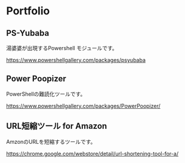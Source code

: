 # Portfolio

## PS-Yubaba

湯婆婆が出現するPowershell モジュールです。

<https://www.powershellgallery.com/packages/psyubaba>

## Power Poopizer

PowerShellの難読化ツールです。

<https://www.powershellgallery.com/packages/PowerPoopizer/>

## URL短縮ツール for Amazon

AmzonのURLを短縮するツールです。

<https://chrome.google.com/webstore/detail/url-shortening-tool-for-a/>
